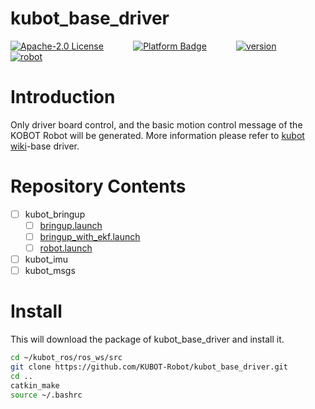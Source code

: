 # kubot_base_driver

[![Apache-2.0 License](https://img.shields.io/badge/license-Apache2.0-purple)](https://opensource.org/licenses/Apache-2.0)
&nbsp;&nbsp;&nbsp;&nbsp;&nbsp;&nbsp;&nbsp;&nbsp;&nbsp;&nbsp;
[![Platform Badge](https://img.shields.io/badge/platform-ROS_Melodic-blue.svg)](http://wiki.ros.org/melodic)
&nbsp;&nbsp;&nbsp;&nbsp;&nbsp;&nbsp;&nbsp;&nbsp;&nbsp;&nbsp;
[![version](https://img.shields.io/badge/version-0.0.1-green)](https://robot.shayangye.com/robots/59)
&nbsp;&nbsp;&nbsp;&nbsp;&nbsp;&nbsp;&nbsp;&nbsp;&nbsp;&nbsp;
[![robot](https://img.shields.io/badge/robot-KUBOT-orange)](http://www.shayangye.com/)
&nbsp;&nbsp;&nbsp;&nbsp;&nbsp;&nbsp;&nbsp;&nbsp;&nbsp;&nbsp;

# Introduction

Only driver board control, and the basic motion control message of the KOBOT Robot will be generated. More information please refer to [kubot wiki](https://github.com/KUBOT-Robot/kubot_ros/wiki)-base driver.

# Repository Contents
- [ ] kubot_bringup
	- [ ] [bringup.launch](https://github.com/KUBOT-Robot/kubot_ros/wiki/2.1-kubot_bringup)
	- [ ] [bringup_with_ekf.launch](https://github.com/KUBOT-Robot/kubot_ros/wiki/2.2-kubot_bringup_ekf)
	- [ ] [robot.launch](https://github.com/KUBOT-Robot/kubot_ros/wiki/2.3-kubot_robot)
- [ ] kubot_imu
- [ ] kubot_msgs

# Install
This will download the package of kubot_base_driver and install it.

```sh
cd ~/kubot_ros/ros_ws/src
git clone https://github.com/KUBOT-Robot/kubot_base_driver.git
cd ..
catkin_make
source ~/.bashrc
```
